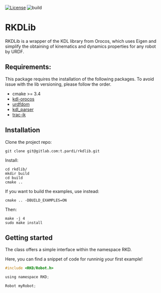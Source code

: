 [![License](https://img.shields.io/badge/License-BSD_3--Clause-blue.svg)](https://opensource.org/licenses/BSD-3-Clause)
![build](https://github.com/pardi/rkdLib/actions/workflows/docker-image.yml/badge.svg?event=push)
# RKDLib
RKDLib is a wrapper of the KDL library from Orocos, which uses Eigen and simplify the obtaining of kinematics and dynamics properties for any robot by URDF.


## Requirements: 
This package requires the installation of the following packages. To avoid issue with the lib versioning, please follow 
the order.

- cmake >= 3.4
- [kdl-orocos](https://www.orocos.org/kdl)
- [urdfdom](https://github.com/ros/urdfdom)
- [kdl_parser](https://github.com/ros/kdl_parser/tree/melodic-devel)
- [trac-ik](https://bitbucket.org/traclabs/trac_ik/src/master/trac_ik_lib/)

## Installation
Clone the project repo:

    git clone git@gitlab.com:t.pardi/rkdlib.git 

Install:

    cd rkdlib/
    mkdir build
    cd build
    cmake ..

If you want to build the examples, use instead:
    
    cmake .. -DBUILD_EXAMPLES=ON

Then:

    make -j 4
    sudo make install


## Getting started

The class offers a simple interface within the namespace RKD.

Here, you can find a snippet of code for runninig your first example!

```C
#include <RKD/Robot.h>

using namespace RKD;

Robot myRobot;

```
